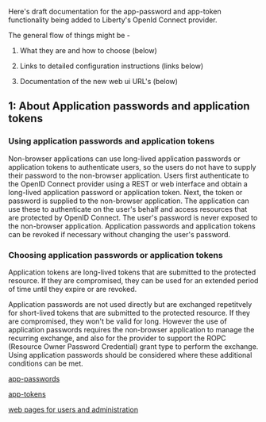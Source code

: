 
Here's draft documentation for the app-password and app-token functionality being added to Liberty's OpenId Connect provider.

The general flow of things might be -

1) What they are and how to choose (below)
2) Links to detailed configuration instructions (links below)

3) Documentation of the new web ui URL's (below)

## 1: About Application passwords and application tokens
### Using application passwords and application tokens

Non-browser applications can use long-lived application passwords or application tokens to authenticate users, so the users do not
have to supply their password to the non-browser application.  Users first authenticate to the OpenID Connect provider using a REST or web interface and obtain a long-lived application password or application token.  Next, the token or password is supplied to the non-browser application. The application can use these to authenticate on the user's behalf and access resources that are protected by OpenID Connect.   The user's password is never exposed to the non-browser application. Application passwords and application tokens can be revoked if necessary without changing the user's password.

### Choosing application passwords or application tokens

Application tokens are long-lived tokens that are submitted to the protected resource.  If they are compromised, they can be used for an extended period of time until they expire or are revoked.

Application passwords are not used directly but are exchanged repetitvely for short-lived tokens that are submitted to the protected resource.  If they are compromised, they won't be valid for long.  However the use of application passwords requires the non-browser application to manage the recurring exchange, and also for the provider to support the ROPC (Resource Owner Password Credential) grant type to perform the exchange.  Using application passwords should be considered where these additional conditions can be met. 


[app-passwords](./app-passwords.md)

[app-tokens](./app-tokens.md)

[web pages for users and administration](./webui.md)


